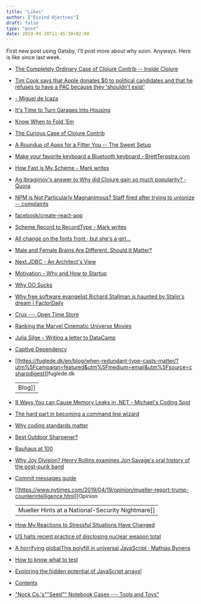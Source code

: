 ```yaml
---
title: "Likes"
author: ["Eivind Hjertnes"]
draft: false
type: "post"
date: 2019-04-28T11:45:30+02:00
---
```


First new post using Gatsby, I'll post more about why soon. Anyways.
Here is like since last week.

-   [The Completely
    Ordinary Case of Clojure Contrib -- Inside Clojure](http://insideclojure.org/2019/04/23/contrib/)
-   [Tim
    Cook says that Apple donates $0 to political candidates and that he
    refuses to have a PAC because they 'shouldn't exist'](https://nordic.businessinsider.com/tim-cook-apple-donates-0-to-political-candidates-2019-4/)
-   [- Miguel de
    Icaza](https://tirania.org/blog/archive/2019/Apr-22.html)
-   [It's
    Time to Turn Garages Into Housing](https://www.citylab.com/perspective/2019/04/convert-garage-apartments-affordable-housing-crisis-adu/587434/)
-   [Know When
    to Fold 'Em](https://daringfireball.net/2019/04/know%5Fwhen%5Fto%5Ffold%5Fem)
-   [The
    Curious Case of Clojure Contrib](http://metaredux.com/posts/2019/04/23/the-curious-case-of-clojure-contrib.html)
-   [A
    Roundup of Apps for a Fitter You -- The Sweet Setup](https://thesweetsetup.com/a-roundup-of-apps-for-a-fitter-you/)
-   [Make
    your favorite keyboard a Bluetooth keyboard - BrettTerpstra.com](https://brettterpstra.com/2019/04/23/make-your-favorite-keyboard-a-bluetooth-keyboard/)
-   [How Fast is
    My Scheme - Mark writes](https://mdhughes.tech/2019/04/23/how-fast-is-my-scheme/)
-   [Ag
    Ibragimov's answer to Why did Clojure gain so much popularity? -
    Quora](https://www.quora.com/Why-did-Clojure-gain-so-much-popularity)
-   [NPM
    is Not Particularly Magnanimous? Staff fired after trying to unionize
    -- complaints](https://www.theregister.co.uk/2019/04/22/npm%5Ffired%5Fstaff%5Funion%5Fcomplaints/)
-   [facebook/create-react-app](https://github.com/facebook/create-react-app/releases/tag/v3.0.0)
-   [Scheme
    Record to RecordType - Mark writes](https://mdhughes.tech/2019/04/22/scheme-record-to-recordtype/)
-   [All
    change on the fonts front · but she's a girl...](https://www.rousette.org.uk/archives/all-change-on-the-fonts-front/)
-   [Male
    and Female Brains Are Different. Should It Matter?](https://medium.com/s/meghan-daum/male-and-female-brains-are-different-should-it-matter-6db82ead5e20)
-   [Next.JDBC - An
    Architect's View](http://corfield.org/blog/2019/04/21/next-jdbc)
-   [Motivation - Why and How to
    Startup](https://marcotrombetti.com/motivation)
-   [Why OO
    Sucks](http://www.cs.otago.ac.nz/staffpriv/ok/Joe-Hates-OO.htm)
-   [Why free software
    evangelist Richard Stallman is haunted by Stalin's dream |
    FactorDaily](https://factordaily.com/richard-stallman-india/)
-   [Crux --- Open Time Store](https://juxt.pro/crux/index.html)
-   [Ranking the Marvel
    Cinematic Universe Movies](https://eddiehinkle.com/2019/04/22/1/article/)
-   [Julia Silge -
    Writing a letter to DataCamp](https://juliasilge.com/blog/datacamp-misconduct/)
-   [Captive
    Dependency](https://blog.ploeh.dk/2014/06/02/captive-dependency/?utm%5Fcampaign=featured&utm%5Fmedium=email&utm%5Fsource=csharpdigest)
-   [[<https://fuglede.dk/en/blog/when-redundant-type-casts-matter/?utm%5Fcampaign=featured&utm%5Fmedium=email&utm%5Fsource=csharpdigest>][fuglede.dk

    |        |
    |--------|
    | Blog]] |
-   [8
    Ways You can Cause Memory Leaks in .NET - Michael's Coding Spot](https://michaelscodingspot.com/ways-to-cause-memory-leaks-in-dotnet/)
-   [The
    hard part in becoming a command line wizard](https://www.johndcook.com/blog/2019/02/18/command-line-wizard/)
-   [Why
    coding standards matter](https://www.codacy.com/blog/blog/why-coding-standards-matter)
-   [Best
    Outdoor Sharpener?](http://www.pencilrevolution.com/2019/04/best-outdoor-sharpener/)
-   [Bauhaus
    at 100](https://www.nytimes.com/interactive/2019/04/18/arts/design/bauhaus-100-architecture.html)
-   [Why
    Joy Division? Henry Rollins examines Jon Savage's oral history of the
    post-punk band](https://www.latimes.com/books/la-ca-jc-jon-savage-joy-division-henry-rollins-20190420-story.html)
-   [Commit
    messages guide](https://github.com/RomuloOliveira/commit-messages-guide)
-   [[<https://www.nytimes.com/2019/04/19/opinion/mueller-report-trump-counterintelligence.html>][Opinion

    |                                                  |
    |--------------------------------------------------|
    | Mueller Hints at a National-Security Nightmare]] |
-   [How
    My Reactions to Stressful Situations Have Changed](https://www.yogabycandace.com/blog/2019/4/12/how-my-reactions-to-stressful-situations-have-changed)
-   [US
    halts recent practice of disclosing nuclear weapon total](https://www.militarytimes.com/news/pentagon-congress/2019/04/18/us-halts-recent-practice-of-disclosing-nuclear-weapon-total/)
-   [A horrifying globalThis
    polyfill in universal JavaScript · Mathias Bynens](https://mathiasbynens.be/notes/globalthis)
-   [How to know
    what to test](https://kentcdodds.com//blog/how-to-know-what-to-test)
-   [Exploring
    the hidden potential of JavaScript arrays!](https://areknawo.com/exploring-the-hidden-potential-of-javascript-arrays/)
-   [Contents](https://github.com/lancedikson/bowser)
-   ["Nock
    Co.'s""Seed"" Notebook Cases --- Tools and Toys"](http://toolsandtoys.net/nock-co-seed-notebook-cases/)
